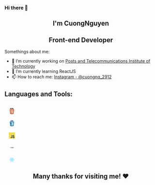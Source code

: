### Hi there 👋
<h2 align="center">I'm CuongNguyen</h2>
<h2 align="center">Front-end Developer</h2>


Somethings about me:

- 🔭 I’m currently working on [Posts and Telecommunications Institute of Technology](https://portal.ptit.edu.vn)
- 🌱 I’m currently learning ReactJS
- 📫 How to reach me: [Instagram - @cuongnq_2912](https://www.instagram.com/cuongnq_2912)

## Languages and Tools:

<code>
  <img height="20" src="https://raw.githubusercontent.com/github/explore/80688e429a7d4ef2fca1e82350fe8e3517d3494d/topics/html/html.png">
</code>   
<code>
  <img height="20" src="https://raw.githubusercontent.com/github/explore/80688e429a7d4ef2fca1e82350fe8e3517d3494d/topics/css/css.png">
</code> 
<code>
  <img height="20" src="https://raw.githubusercontent.com/github/explore/80688e429a7d4ef2fca1e82350fe8e3517d3494d/topics/javascript/javascript.png">
</code> 
<code>
  <img height="20" src="https://raw.githubusercontent.com/github/explore/80688e429a7d4ef2fca1e82350fe8e3517d3494d/topics/jquery/jquery.png">
</code>   
<code>
  <img height="20" src="https://raw.githubusercontent.com/github/explore/80688e429a7d4ef2fca1e82350fe8e3517d3494d/topics/react/react.png">
</code>   

<h2 align="center">Many thanks for visiting me! ❤️</h2> 
